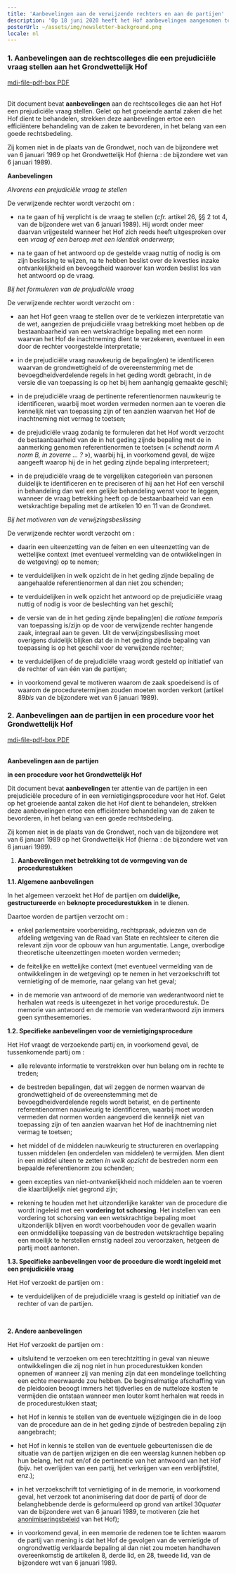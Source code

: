 ```yaml
---
title: 'Aanbevelingen aan de verwijzende rechters en aan de partijen'
description: 'Op 18 juni 2020 heeft het Hof aanbevelingen aangenomen ter attentie van, enerzijds, de rechtscolleges die het een prejudiciële vraag kunnen stellen en, anderzijds, de partijen in een procedure voor het Hof. Gelet op het groeiend aantal zaken dat het Hof moet behandelen, zijn deze aanbevelingen bedoeld om een ​​efficiëntere behandeling van de zaken te bevorderen, in het belang van een goede rechtsbedeling.'
posterUrl: ~/assets/img/newsletter-background.png
locale: nl
---
```


### 1\. Aanbevelingen aan de rechtscolleges die een prejudiciële vraag stellen aan het Grondwettelijk Hof

<a href="https://www.const-court.be/public/common/nl/aanbevelingenrechters.pdf" aria-label="Klik op de link om de pdf te downloaden" target="blank"> <v-icon color="rgb(var(--v-theme-customRed))">mdi-file-pdf-box</v-icon> PDF</a><br/>
<br/>

Dit document bevat **aanbevelingen** aan de rechtscolleges die aan het Hof een prejudiciële vraag stellen. Gelet op het groeiende aantal zaken die het Hof dient te behandelen, strekken deze aanbevelingen ertoe een efficiëntere behandeling van de zaken te bevorderen, in het belang van een goede rechtsbedeling.

Zij komen niet in de plaats van de Grondwet, noch van de bijzondere wet van 6 januari 1989 op het Grondwettelijk Hof (hierna : de bijzondere wet van 6 januari 1989).

**Aanbevelingen**

_Alvorens een prejudiciële vraag te stellen_

De verwijzende rechter wordt verzocht om :

- na te gaan of hij verplicht is de vraag te stellen (_cfr._ artikel 26, §§ 2 tot 4, van de bijzondere wet van 6 januari 1989). Hij wordt onder meer daarvan vrijgesteld wanneer het Hof zich reeds heeft uitgesproken over een _vraag of een beroep met een identiek onderwerp_;

- na te gaan of het antwoord op de gestelde vraag nuttig of nodig is om zijn beslissing te wijzen, na te hebben beslist over de kwesties inzake ontvankelijkheid en bevoegdheid waarover kan worden beslist los van het antwoord op de vraag.

_Bij het formuleren van de prejudiciële vraag_

De verwijzende rechter wordt verzocht om :

- aan het Hof geen vraag te stellen over de te verkiezen interpretatie van de wet, aangezien de prejudiciële vraag betrekking moet hebben op de bestaanbaarheid van een wetskrachtige bepaling met een norm waarvan het Hof de inachtneming dient te verzekeren, eventueel in een door de rechter voorgestelde interpretatie;

- in de prejudiciële vraag nauwkeurig de bepaling(en) te identificeren waarvan de grondwettigheid of de overeenstemming met de bevoegdheidverdelende regels in het geding wordt gebracht, in de versie die van toepassing is op het bij hem aanhangig gemaakte geschil;

- in de prejudiciële vraag de pertinente referentienormen nauwkeurig te identificeren, waarbij moet worden vermeden normen aan te voeren die kennelijk niet van toepassing zijn of ten aanzien waarvan het Hof de inachtneming niet vermag te toetsen;

- de prejudiciële vraag zodanig te formuleren dat het Hof wordt verzocht de bestaanbaarheid van de in het geding zijnde bepaling met de in aanmerking genomen referentienormen te toetsen (« _schendt norm A norm B, in zoverre … ?_ »), waarbij hij, in voorkomend geval, de wijze aangeeft waarop hij de in het geding zijnde bepaling interpreteert;

- in de prejudiciële vraag de te vergelijken categorieën van personen duidelijk te identificeren en te preciseren of hij aan het Hof een verschil in behandeling dan wel een gelijke behandeling wenst voor te leggen, wanneer de vraag betrekking heeft op de bestaanbaarheid van een wetskrachtige bepaling met de artikelen 10 en 11 van de Grondwet.

_Bij het motiveren van de verwijzingsbeslissing_

De verwijzende rechter wordt verzocht om :

- daarin een uiteenzetting van de feiten en een uiteenzetting van de wettelijke context (met eventueel vermelding van de ontwikkelingen in de wetgeving) op te nemen;

- te verduidelijken in welk opzicht de in het geding zijnde bepaling de aangehaalde referentienormen al dan niet zou schenden;

- te verduidelijken in welk opzicht het antwoord op de prejudiciële vraag nuttig of nodig is voor de beslechting van het geschil;

- de versie van de in het geding zijnde bepaling(en) die _ratione temporis_ van toepassing is/zijn op de voor de verwijzende rechter hangende zaak, integraal aan te geven. Uit de verwijzingsbeslissing moet overigens duidelijk blijken dat de in het geding zijnde bepaling van toepassing is op het geschil voor de verwijzende rechter;

- te verduidelijken of de prejudiciële vraag wordt gesteld op initiatief van de rechter of van één van de partijen;

- in voorkomend geval te motiveren waarom de zaak spoedeisend is of waarom de proceduretermijnen zouden moeten worden verkort (artikel 89*bis* van de bijzondere wet van 6 januari 1989).

### 2\. Aanbevelingen aan de partijen in een procedure voor het Grondwettelijk Hof

<a href="https://www.const-court.be/public/common/nl/aanbevelingenpartijen.pdf" aria-label="Klik op de link om de pdf te downloaden" target="blank"> <v-icon color="rgb(var(--v-theme-customRed))">mdi-file-pdf-box</v-icon> PDF</a><br/>
<br/>

**Aanbevelingen aan de partijen**

**in een procedure voor het Grondwettelijk Hof**

Dit document bevat **aanbevelingen** ter attentie van de partijen in een prejudiciële procedure of in een vernietigingsprocedure voor het Hof. Gelet op het groeiende aantal zaken die het Hof dient te behandelen, strekken deze aanbevelingen ertoe een efficiëntere behandeling van de zaken te bevorderen, in het belang van een goede rechtsbedeling.

Zij komen niet in de plaats van de Grondwet, noch van de bijzondere wet van 6 januari 1989 op het Grondwettelijk Hof (hierna : de bijzondere wet van 6 januari 1989).

1.  **Aanbevelingen met betrekking tot de vormgeving van de procedurestukken**

**1.1. Algemene aanbevelingen**

In het algemeen verzoekt het Hof de partijen om **duidelijke, gestructureerde** en **beknopte procedurestukken** in te dienen.

Daartoe worden de partijen verzocht om :

- enkel parlementaire voorbereiding, rechtspraak, adviezen van de afdeling wetgeving van de Raad van State en rechtsleer te citeren die relevant zijn voor de opbouw van hun argumentatie. Lange, overbodige theoretische uiteenzettingen moeten worden vermeden;

- de feitelijke en wettelijke context (met eventueel vermelding van de ontwikkelingen in de wetgeving) op te nemen in het verzoekschrift tot vernietiging of de memorie, naar gelang van het geval;

- in de memorie van antwoord of de memorie van wederantwoord niet te herhalen wat reeds is uiteengezet in het vorige procedurestuk. De memorie van antwoord en de memorie van wederantwoord zijn immers geen synthesememories.

**1.2. Specifieke aanbevelingen voor de vernietigingsprocedure**

Het Hof vraagt de verzoekende partij en, in voorkomend geval, de tussenkomende partij om :

- alle relevante informatie te verstrekken over hun belang om in rechte te treden;

- de bestreden bepalingen, dat wil zeggen de normen waarvan de grondwettigheid of de overeenstemming met de bevoegdheidverdelende regels wordt betwist, en de pertinente referentienormen nauwkeurig te identificeren, waarbij moet worden vermeden dat normen worden aangevoerd die kennelijk niet van toepassing zijn of ten aanzien waarvan het Hof de inachtneming niet vermag te toetsen;

- het middel of de middelen nauwkeurig te structureren en overlapping tussen middelen (en onderdelen van middelen) te vermijden. Men dient in een middel uiteen te zetten _in welk opzicht_ de bestreden norm een bepaalde referentienorm zou schenden;

- geen excepties van niet-ontvankelijkheid noch middelen aan te voeren die klaarblijkelijk niet gegrond zijn;

- rekening te houden met het uitzonderlijke karakter van de procedure die wordt ingeleid met een **vordering tot schorsing**. Het instellen van een vordering tot schorsing van een wetskrachtige bepaling moet uitzonderlijk blijven en wordt voorbehouden voor de gevallen waarin een onmiddellijke toepassing van de bestreden wetskrachtige bepaling een moeilijk te herstellen ernstig nadeel zou veroorzaken, hetgeen de partij moet aantonen.

**1.3. Specifieke aanbevelingen voor de procedure die wordt ingeleid met een prejudiciële vraag**

Het Hof verzoekt de partijen om :

- te verduidelijken of de prejudiciële vraag is gesteld op initiatief van de rechter of van de partijen.

<br>

**2. Andere aanbevelingen**

Het Hof verzoekt de partijen om :

- uitsluitend te verzoeken om een terechtzitting in geval van nieuwe ontwikkelingen die zij nog niet in hun procedurestukken konden opnemen of wanneer zij van mening zijn dat een mondelinge toelichting een echte meerwaarde zou hebben. De beginselmatige afschaffing van de pleidooien beoogt immers het tijdverlies en de nutteloze kosten te vermijden die ontstaan wanneer men louter komt herhalen wat reeds in de procedurestukken staat;

- het Hof in kennis te stellen van de eventuele wijzigingen die in de loop van de procedure aan de in het geding zijnde of bestreden bepaling zijn aangebracht;

- het Hof in kennis te stellen van de eventuele gebeurtenissen die de situatie van de partijen wijzigen en die een weerslag kunnen hebben op hun belang, het nut en/of de pertinentie van het antwoord van het Hof (bijv. het overlijden van een partij, het verkrijgen van een verblijfstitel, enz.);

- in het verzoekschrift tot vernietiging of in de memorie, in voorkomend geval, het verzoek tot anonimisering dat door de partij of door de belanghebbende derde is geformuleerd op grond van artikel 30*quater* van de bijzondere wet van 6 januari 1989, te motiveren (zie het [anonimiseringsbeleid](/nl/rule/anonymization-policy) van het Hof);

- in voorkomend geval, in een memorie de redenen toe te lichten waarom de partij van mening is dat het Hof de gevolgen van de vernietigde of ongrondwettig verklaarde bepaling al dan niet zou moeten handhaven overeenkomstig de artikelen 8, derde lid, en 28, tweede lid, van de bijzondere wet van 6 januari 1989.
